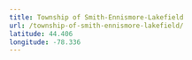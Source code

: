```yaml
---
title: Township of Smith-Ennismore-Lakefield
url: /township-of-smith-ennismore-lakefield/
latitude: 44.406
longitude: -78.336
---
```

